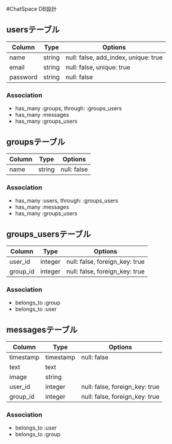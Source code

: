 #ChatSpace DB設計

## usersテーブル

|Column|Type|Options|
|------|----|-------|
|name|string|null: false, add_index, unique: true|
|email|string|null: false, unique: true|
|password|string|null: false|

### Association
- has_many  :groups,  through:  :groups_users
- has_many  :messages
- has_many :groups_users


## groupsテーブル

|Column|Type|Options|
|------|----|-------|
|name|string|null: false|

### Association
- has_many  :users,  through:  :groups_users
- has_many  :messages
- has_many :groups_users


## groups_usersテーブル

|Column|Type|Options|
|------|----|-------|
|user_id|integer|null: false, foreign_key: true|
|group_id|integer|null: false, foreign_key: true|

### Association
- belongs_to :group
- belongs_to :user


## messagesテーブル

|Column|Type|Options|
|------|----|-------|
|timestamp|timestamp|null: false|
|text|text||
|image|string||
|user_id|integer|null: false, foreign_key: true|
|group_id|integer|null: false, foreign_key: true|

### Association
- belongs_to :user
- belongs_to :group